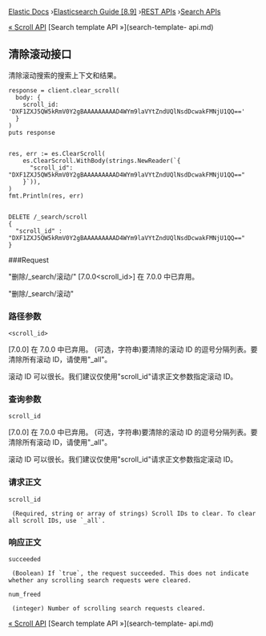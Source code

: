 

[Elastic Docs](/guide/) ›[Elasticsearch Guide [8.9]](index.md) ›[REST
APIs](rest-apis.md) ›[Search APIs](search.md)

[« Scroll API](scroll-api.md) [Search template API »](search-template-
api.md)

## 清除滚动接口

清除滚动搜索的搜索上下文和结果。

    
    
    response = client.clear_scroll(
      body: {
        scroll_id: 'DXF1ZXJ5QW5kRmV0Y2gBAAAAAAAAAD4WYm9laVYtZndUQlNsdDcwakFMNjU1QQ=='
      }
    )
    puts response
    
    
    res, err := es.ClearScroll(
    	es.ClearScroll.WithBody(strings.NewReader(`{
    	  "scroll_id": "DXF1ZXJ5QW5kRmV0Y2gBAAAAAAAAAD4WYm9laVYtZndUQlNsdDcwakFMNjU1QQ=="
    	}`)),
    )
    fmt.Println(res, err)
    
    
    DELETE /_search/scroll
    {
      "scroll_id" : "DXF1ZXJ5QW5kRmV0Y2gBAAAAAAAAAD4WYm9laVYtZndUQlNsdDcwakFMNjU1QQ=="
    }

###Request

"删除/_search/滚动/" [7.0.0<scroll_id>] 在 7.0.0 中已弃用。

"删除/_search/滚动"

### 路径参数

`<scroll_id>`

    

[7.0.0] 在 7.0.0 中已弃用。 (可选，字符串)要清除的滚动 ID 的逗号分隔列表。要清除所有滚动 ID，请使用"_all"。

滚动 ID 可以很长。我们建议仅使用"scroll_id"请求正文参数指定滚动 ID。

### 查询参数

`scroll_id`

    

[7.0.0] 在 7.0.0 中已弃用。 (可选，字符串)要清除的滚动 ID 的逗号分隔列表。要清除所有滚动 ID，请使用"_all"。

滚动 ID 可以很长。我们建议仅使用"scroll_id"请求正文参数指定滚动 ID。

### 请求正文

`scroll_id`

     (Required, string or array of strings) Scroll IDs to clear. To clear all scroll IDs, use `_all`. 

### 响应正文

`succeeded`

     (Boolean) If `true`, the request succeeded. This does not indicate whether any scrolling search requests were cleared. 
`num_freed`

     (integer) Number of scrolling search requests cleared. 

[« Scroll API](scroll-api.md) [Search template API »](search-template-
api.md)
